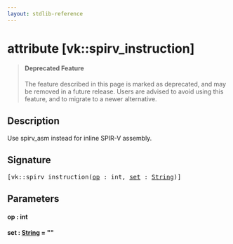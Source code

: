 ```yaml
---
layout: stdlib-reference
---
```


# attribute [vk::spirv\_instruction]

> #### Deprecated Feature
> The feature described in this page is marked as deprecated, and may be removed in a future release.
> Users are advised to avoid using this feature, and to migrate to a newer alternative.

## Description

Use <span class='code'>spirv_asm</span> instead for inline SPIR-V assembly.


## Signature

<pre>
[vk::spirv_instruction(<a href="vk_spirv_instruction.md#decl-op" class="code_param">op</a> : <span class="code_keyword">int</span>, <a href="vk_spirv_instruction.md#decl-set" class="code_keyword">set</a> : <a href="../types/string-0/index.md" class="code_type">String</a>)]
</pre>

## Parameters

####  <a id="decl-op"></a>op  : int
####  <a id="decl-set"></a>set  : [String](../types/string-0/index.md) = ""


<script>
// Fix .md links to .html when on ReadTheDocs
if (window.location.hostname.includes('readthedocs') || 
    window.location.hostname.includes('rtfd.io')) {
  document.addEventListener('DOMContentLoaded', function() {
    const links = document.querySelectorAll('a');
    links.forEach(link => {
      if (link.getAttribute('href') && link.getAttribute('href').endsWith('.md')) {
        link.href = link.href.replace(/\.md($|#|\?)/, '.html$1');
      }
    });
  });
}
</script>
